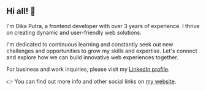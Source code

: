 ## Hi all! 👋

I'm Dika Putra, a frontend developer with over 3 years of experience. I thrive on creating dynamic and user-friendly web solutions.

I'm dedicated to continuous learning and constantly seek out new challenges and opportunities to grow my skills and expertise. Let's connect and explore how we can build innovative web experiences together.

For business and work inquiries, please visit my [LinkedIn profile](https://www.linkedin.com/in/dikaptrw/).

👉 You can find out more info and other social links on [my website](https://dikaptrw.com).

<!--
**dikaptrw/dikaptrw** is a ✨ _special_ ✨ repository because its `README.md` (this file) appears on your GitHub profile.

Here are some ideas to get you started:

- 🔭 I’m currently working on ...
- 🌱 I’m currently learning ...
- 👯 I’m looking to collaborate on ...
- 🤔 I’m looking for help with ...
- 💬 Ask me about ...
- 📫 How to reach me: ...
- 😄 Pronouns: ...
- ⚡ Fun fact: ...
-->
